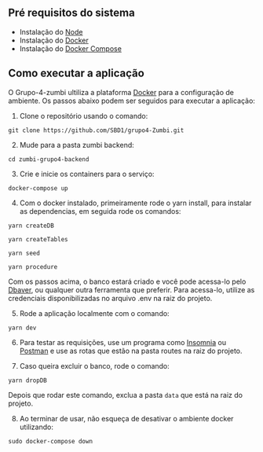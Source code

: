 ## Pré requisitos do sistema
- Instalação do [Node](https://nodejs.org/en/)
- Instalação do [Docker](https://docs.docker.com/engine/installation/)
- Instalação do [Docker Compose](https://docs.docker.com/compose/install/)

## Como executar a aplicação

O Grupo-4-zumbi ultiliza a plataforma [Docker](https://www.docker.com/what-docker) para a configuração de ambiente. Os passos abaixo podem ser seguidos para executar a aplicação:

1. Clone o repositório usando o comando:

```
git clone https://github.com/SBD1/grupo4-Zumbi.git
```

2. Mude para a pasta zumbi backend:
```
cd zumbi-grupo4-backend
```

3. Crie e inicie os containers para o serviço:
```
docker-compose up
```

4. Com o docker instalado, primeiramente rode o yarn install, para instalar as dependencias, em seguida rode os comandos:
```
yarn createDB
```

```
yarn createTables
```

```
yarn seed
```
```
yarn procedure
```

Com os passos acima, o banco estará criado e você pode acessa-lo pelo [Dbaver](https://dbeaver.io/download/), ou qualquer outra ferramenta que preferir. Para acessa-lo, utilize as credenciais disponibilizadas no arquivo .env na raiz do projeto.


5. Rode a aplicação localmente com o comando:
```
yarn dev
```

6. Para testar as requisições, use um programa como [Insomnia](https://insomnia.rest/download) ou [Postman](https://www.postman.com/downloads/) e use as rotas que estão na pasta routes na raiz do projeto.

7. Caso queira excluir o banco, rode o comando:
```
yarn dropDB
```

Depois que rodar este comando, exclua a pasta `data` que está na raiz do projeto.

8. Ao terminar de usar, não esqueça de desativar o ambiente docker utilizando:
```
sudo docker-compose down
```



